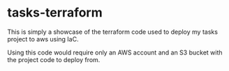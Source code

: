 # tasks-terraform
This is simply a showcase of the terraform code used to deploy my tasks project to aws using IaC.

Using this code would require only an AWS account and an S3 bucket with the project code to deploy from.
